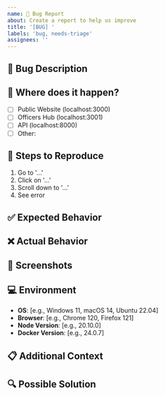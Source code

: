 ```yaml
---
name: 🐛 Bug Report
about: Create a report to help us improve
title: '[BUG] '
labels: 'bug, needs-triage'
assignees: ''
---
```


## 🐛 Bug Description
<!-- A clear and concise description of what the bug is -->

## 📍 Where does it happen?
<!-- Which part of the application is affected? -->
- [ ] Public Website (localhost:3000)
- [ ] Officers Hub (localhost:3001)
- [ ] API (localhost:8000)
- [ ] Other: 

## 🔄 Steps to Reproduce
<!-- Steps to reproduce the behavior -->
1. Go to '...'
2. Click on '...'
3. Scroll down to '...'
4. See error

## ✅ Expected Behavior
<!-- What you expected to happen -->

## ❌ Actual Behavior
<!-- What actually happened -->

## 📸 Screenshots
<!-- If applicable, add screenshots to help explain your problem -->

## 💻 Environment
<!-- Please complete the following information -->
- **OS**: [e.g., Windows 11, macOS 14, Ubuntu 22.04]
- **Browser**: [e.g., Chrome 120, Firefox 121]
- **Node Version**: [e.g., 20.10.0]
- **Docker Version**: [e.g., 24.0.7]

## 📋 Additional Context
<!-- Add any other context about the problem here -->

## 🔍 Possible Solution
<!-- If you have ideas on how to fix this bug, please share! -->